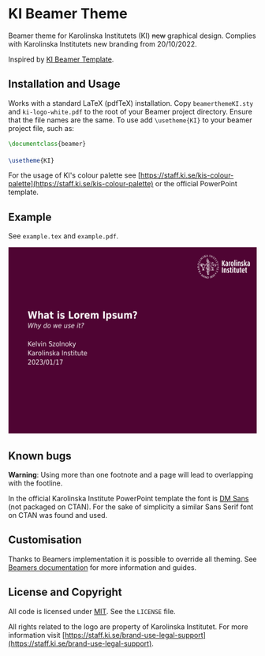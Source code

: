 # KI Beamer Theme
Beamer theme for Karolinska Institutets (KI) ~~new~~ graphical design. Complies with Karolinska Institutets new branding from 20/10/2022.

Inspired by [KI Beamer Template](https://github.com/ellessenne/KI-beamer-template).

## Installation and Usage
Works with a standard LaTeX (pdfTeX) installation. Copy `beamerthemeKI.sty` and `ki-logo-white.pdf` to the root of your Beamer project directory. Ensure that the file names are the same. To use add `\usetheme{KI}` to your beamer project file, such as:

```latex
\documentclass{beamer}

\usetheme{KI}
```

For the usage of KI's colour palette see [https://staff.ki.se/kis-colour-palette](https://staff.ki.se/kis-colour-palette) or the official PowerPoint template.

## Example
See `example.tex` and `example.pdf`.

![First slide of example.pdf](example.png "First slide of example.pdf")

## Known bugs
**Warning**: Using more than one footnote and a page will lead to overlapping with the footline.

In the official Karolinska Institute PowerPoint template the font is [DM Sans](https://fonts.google.com/specimen/DM+Sans) (not packaged on CTAN). For the sake of simplicity a similar Sans Serif font on CTAN was found and used.

## Customisation
Thanks to Beamers implementation it is possible to override all theming. See [Beamers documentation](https://tug.ctan.org/macros/latex/contrib/beamer/doc/beameruserguide.pdf) for more information and guides.

## License and Copyright
All code is licensed under [MIT](https://opensource.org/licenses/MIT). See the `LICENSE` file.

All rights related to the logo are property of Karolinska Institutet. For more information visit [https://staff.ki.se/brand-use-legal-support](https://staff.ki.se/brand-use-legal-support).